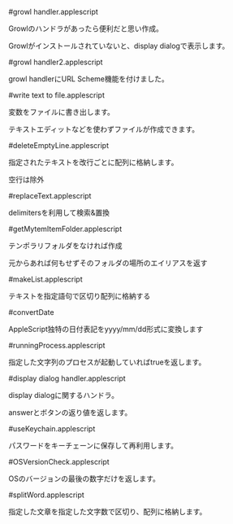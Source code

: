 #growl handler.applescript

Growlのハンドラがあったら便利だと思い作成。

Growlがインストールされていないと、display dialogで表示します。

#growl handler2.applescript

growl handlerにURL Scheme機能を付けました。

#write text to file.applescript

変数をファイルに書き出します。

テキストエディットなどを使わずファイルが作成できます。

#deleteEmptyLine.applescript

指定されたテキストを改行ごとに配列に格納します。

空行は除外

#replaceText.applescript

delimitersを利用して検索&置換

#getMytemItemFolder.applescript

テンポラリフォルダをなければ作成

元からあれば何もせずそのフォルダの場所のエイリアスを返す

#makeList.applescript

テキストを指定語句で区切り配列に格納する

#convertDate

AppleScript独特の日付表記をyyyy/mm/dd形式に変換します

#runningProcess.applescript

指定した文字列のプロセスが起動していればtrueを返します。

#display dialog handler.applescript

display dialogに関するハンドラ。

answerとボタンの返り値を返します。

#useKeychain.applescript

パスワードをキーチェーンに保存して再利用します。

#OSVersionCheck.applescript

OSのバージョンの最後の数字だけを返します。

#splitWord.applescript

指定した文章を指定した文字数で区切り、配列に格納します。